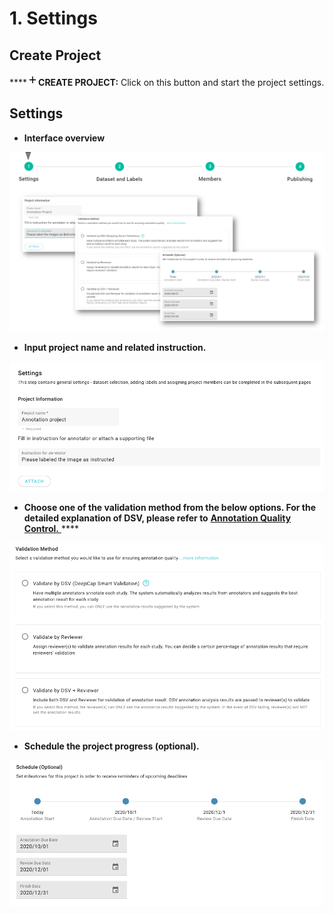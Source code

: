 # 1. Settings

## Create Project

\*\*\*\*![](<../../../.gitbook/assets/image (16).png>)**CREATE PROJECT:** Click on this button and start the project settings.

## Settings

* **Interface overview**

![](<../../../.gitbook/assets/image (56).png>)

* **Input project name and related instruction.**

![](<../../../.gitbook/assets/project-name (1) (1) (1).png>)

* **Choose one of the validation method from the below options. For the detailed explanation of DSV, please refer to** [**Annotation Quality Control.** ](https://app.gitbook.com/s/-LRpbrznmSNshCiwmSTG-3251841457/working-flow/create-an-annotation-project/1.-settings/deepcap-smart-validation-dsv)\*\*\*\*

![](../../../.gitbook/assets/validation-method.png)

* **Schedule the project progress (optional).**

![](../../../.gitbook/assets/project-schedule.png)
